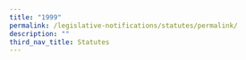 ```yaml
---
title: "1999"
permalink: /legislative-notifications/statutes/permalink/
description: ""
third_nav_title: Statutes
---
```

